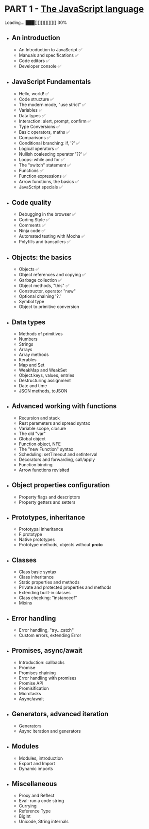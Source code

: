 # PART 1 - [The JavaScript language](https://learn.javascript.ru/)
Loading… ███[][][][][][][] 30%
* ## An introduction                   

    + An Introduction to JavaScript ✅ 
    + Manuals and specifications ✅    
    + Code editors ✅ 
    + Developer console ✅ 
    
* ## JavaScript Fundamentals
    + Hello, world! ✅
    + Code structure  ✅
    + The modern mode, "use strict"  ✅
    + Variables ✅
    + Data types ✅
    + Interaction: alert, prompt, confirm ✅
    + Type Conversions ✅
    + Basic operators, maths ✅
    + Comparisons ✅
    + Conditional branching: if, '?' ✅
    + Logical operators ✅
    + Nullish coalescing operator '??' ✅
    + Loops: while and for ✅
    + The "switch" statement ✅
    + Functions ✅
    + Function expressions ✅
    + Arrow functions, the basics ✅
    + JavaScript specials  ✅
    
* ## Code quality
    + Debugging in the browser ✅
    + Coding Style ✅
    + Comments ✅
    + Ninja code ✅
    + Automated testing with Mocha ✅
    + Polyfills and transpilers ✅
    
* ## Objects: the basics
    + Objects ✅
    + Object references and copying ✅
    + Garbage collection ✅
    + Object methods, "this" ✅
    + Constructor, operator "new"
    + Optional chaining '?.'
    + Symbol type
    + Object to primitive conversion
  
+ ## Data types
    + Methods of primitives
    + Numbers
    + Strings
    + Arrays
    + Array methods
    + Iterables
    + Map and Set
    + WeakMap and WeakSet
    + Object.keys, values, entries
    + Destructuring assignment
    + Date and time
    + JSON methods, toJSON
    
+ ## Advanced working with functions
    + Recursion and stack
    + Rest parameters and spread syntax
    + Variable scope, closure
    + The old "var"
    + Global object
    + Function object, NFE
    + The "new Function" syntax
    + Scheduling: setTimeout and setInterval
    + Decorators and forwarding, call/apply
    + Function binding
    + Arrow functions revisited
    
+ ## Object properties configuration
    + Property flags and descriptors
    + Property getters and setters
    
+ ## Prototypes, inheritance
     + Prototypal inheritance
     + F.prototype
     + Native prototypes
     + Prototype methods, objects without __proto__
     
+ ## Classes
    + Class basic syntax
    + Class inheritance
    + Static properties and methods
    + Private and protected properties and methods
    + Extending built-in classes
    + Class checking: "instanceof"
    + Mixins
    
+ ## Error handling
    + Error handling, "try...catch"
    + Custom errors, extending Error
    
+ ## Promises, async/await
    + Introduction: callbacks
    + Promise
    + Promises chaining
    + Error handling with promises
    + Promise API
    + Promisification
    + Microtasks
    + Async/await
    
+ ## Generators, advanced iteration
    + Generators
    + Async iteration and generators
    
+ ## Modules
    + Modules, introduction
    + Export and Import
    + Dynamic imports
    
+ ##  Miscellaneous
    + Proxy and Reflect
    + Eval: run a code string
    + Currying
    + Reference Type
    + BigInt
    + Unicode, String internals

